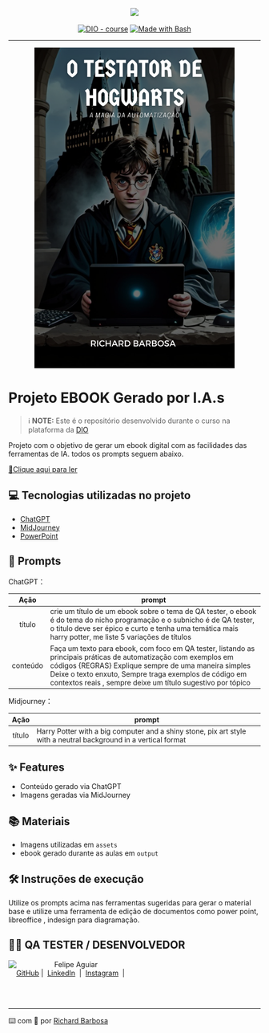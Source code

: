 <p align="center">
    <img width="100" src=".github/assets/banner.png">
</p>


<p align="center">
<a href="https://dio.me/"><img src="https://img.shields.io/badge/DIO-Course-28DA77?logo=youtube" alt="DIO - course"></a>
<a href="https://www.gnu.org/software/bash/" title="Go to Bash homepage"><img src="https://img.shields.io/badge/Prompt-Project-blue?logo=gnu-bash&amp;logoColor=white" alt="Made with Bash"></a></p>

-------


<p align="center">
<img 
    src="./assets/capa_ebook.png"
    width="400"  
/>
</p>

# Projeto EBOOK Gerado por I.A.s


 > ℹ️ **NOTE:** Este é o repositório desenvolvido durante o curso na plataforma da [DIO](https://dio.me)

Projeto com o objetivo de gerar um ebook digital com as facilidades das ferramentas de IA. todos os prompts
seguem abaixo.

<a href="https://github.com/RichardMSBarbosa/prompts-recipe-to-create-a-ebook/blob/main/output/ebook_IA.pdf" title="View PDF now"> 📕Clique aqui para ler</a>

## 💻 Tecnologias utilizadas no projeto

- [ChatGPT](https://chat.openai.com/) 
- [MidJourney](https://www.midjourney.com/app/)
- [PowerPoint](https://www.microsoft.com/en/microsoft-365/powerpoint)

## 🧠 Prompts


ChatGPT：

|   Ação   | prompt                                                                                                                                                                                                                                                                         |
| :------: | ------------------------------------------------------------------------------------------------------------------------------------------------------------------------------------------------------------------------------------------------------------------------------ |
|  título  | crie um título de um ebook sobre o tema de QA tester, o ebook é do tema do nicho programação e o subnicho é de QA tester, o titulo deve ser épico e curto e tenha uma temática mais harry potter, me liste 5 variações de títulos                                                        |
| conteúdo | Faça um texto para ebook, com foco em QA tester, listando as principais práticas de automatização com exemplos em códigos {REGRAS} Explique sempre de uma maneira simples Deixe o texto enxuto, Sempre traga exemplos de código em contextos reais , sempre deixe um título sugestivo por tópico |


Midjourney：

|  Ação  | prompt                                                                                 |
| :----: | -------------------------------------------------------------------------------------- |
| título | Harry Potter with a big computer and a shiny stone, pix art style with a neutral background in a vertical format |

## ✨ Features

- Conteúdo gerado via ChatGPT
- Imagens geradas via MidJourney

## 📚 Materiais

- Imagens utilizadas em `assets`
- ebook gerado durante as aulas em `output`

## 🛠️ Instruções de execução

Utilize os prompts acima nas ferramentas sugeridas para gerar o material base e utilize uma ferramenta de edição de documentos como power point, libreoffice , indesign para diagramação.

## 👨‍💻 QA TESTER / DESENVOLVEDOR

<p>
    <img 
      align=left 
      margin=10 
      width=80 
      src="https://avatars.githubusercontent.com/u/98430927?s=400&u=ec0c1c073206fafdb69e7d25c199d0b193a81c07&v=4"
    />
    <p>&nbsp&nbsp&nbspFelipe Aguiar<br>
    &nbsp&nbsp&nbsp
    <a href="https://github.com/RichardMSBarbosa">
    GitHub</a>&nbsp;|&nbsp;
    <a href="https://www.linkedin.com/in/richarmbarbosa/
felipe-exe">LinkedIn</a>
&nbsp;|&nbsp;
    <a href="https://www.instagram.com/richard_barbosaa/">
    Instagram</a>
&nbsp;|&nbsp;</p>
</p>
<br/><br/>
<p>

---

⌨️ com 💜 por [Richard Barbosa](https://github.com/RichardMSBarbosa)